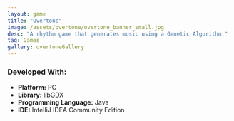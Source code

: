 ```yaml
---
layout: game
title: "Overtone"
image: /assets/overtone/overtone_banner_small.jpg
desc: "A rhythm game that generates music using a Genetic Algorithm."
tag: Games
gallery: overtoneGallery
---
```



### Developed With:
* __Platform:__ PC
* __Library:__ libGDX
* __Programming Language:__ Java
* __IDE:__ IntelliJ IDEA Community Edition